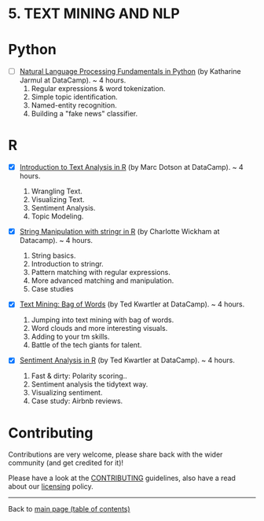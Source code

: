 
# 5. TEXT MINING AND NLP 
# Python 
- [ ] [Natural Language Processing Fundamentals in Python](https://www.datacamp.com/courses/natural-language-processing-fundamentals-in-python) (by Katharine Jarmul at DataCamp). ~ 4 hours.
  1. Regular expressions & word tokenization.
  2. Simple topic identification.
  3. Named-entity recognition.
  4. Building a "fake news" classifier.

# R 
- [X] [Introduction to Text Analysis in R](https://www.datacamp.com/courses/introduction-to-text-analysis-in-r) (by Marc Dotson at DataCamp). ~ 4 hours.
  1. Wrangling Text.
  2. Visualizing Text.
  3. Sentiment Analysis.
  4. Topic Modeling.

- [X] [String Manipulation with stringr in R](https://learn.datacamp.com/courses/string-manipulation-with-stringr-in-r) (by Charlotte Wickham at Datacamp). ~ 4 hours.
  1. String basics.
  2. Introduction to stringr.
  3. Pattern matching with regular expressions.
  4. More advanced matching and manipulation.
  5. Case studies

- [X] [Text Mining: Bag of Words](https://www.datacamp.com/courses/intro-to-text-mining-bag-of-words) (by Ted Kwartler at DataCamp). ~ 4 hours.
  1. Jumping into text mining with bag of words.
  2. Word clouds and more interesting visuals.
  3. Adding to your tm skills.
  4. Battle of the tech giants for talent.

- [X] [Sentiment Analysis in R](https://www.datacamp.com/courses/sentiment-analysis-in-r) (by Ted Kwartler at DataCamp). ~ 4 hours.
  1. Fast & dirty: Polarity scoring..
  2. Sentiment analysis the tidytext way.
  3. Visualizing sentiment.
  4. Case study: Airbnb reviews. 


# Contributing

Contributions are very welcome, please share back with the wider community (and get credited for it)!

Please have a look at the [CONTRIBUTING](contributing.md) guidelines, also have a read about our [licensing](https://github.com/Data-Science-Community-SRM/Resourceify/blob/master/LICENSE) policy.

---

Back to [main page (table of contents)](https://data-science-community-srm.github.io/Resourceify/)
